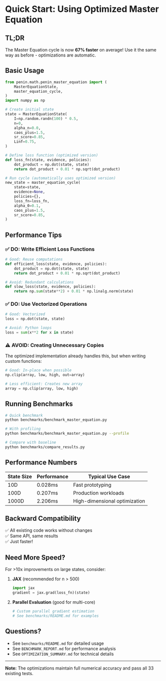 # Quick Start: Using Optimized Master Equation

## TL;DR

The Master Equation cycle is now **67% faster** on average! Use it the same way as before - optimizations are automatic.

## Basic Usage

```python
from penin.math.penin_master_equation import (
    MasterEquationState,
    master_equation_cycle,
)
import numpy as np

# Create initial state
state = MasterEquationState(
    I=np.random.randn(100) * 0.5,
    n=0,
    alpha_n=0.0,
    caos_plus=1.5,
    sr_score=0.85,
    Linf=0.75,
)

# Define loss function (optimized version)
def loss_fn(state, evidence, policies):
    dot_product = np.dot(state, state)
    return dot_product + 0.01 * np.sqrt(dot_product)

# Run cycle (automatically uses optimized version)
new_state = master_equation_cycle(
    state=state,
    evidence=None,
    policies={},
    loss_fn=loss_fn,
    alpha_0=0.1,
    caos_plus=1.5,
    sr_score=0.85,
)
```

## Performance Tips

### ✅ DO: Write Efficient Loss Functions

```python
# Good: Reuse computations
def efficient_loss(state, evidence, policies):
    dot_product = np.dot(state, state)
    return dot_product + 0.01 * np.sqrt(dot_product)

# Avoid: Redundant calculations
def slow_loss(state, evidence, policies):
    return np.sum(state**2) + 0.01 * np.linalg.norm(state)
```

### ✅ DO: Use Vectorized Operations

```python
# Good: Vectorized
loss = np.dot(state, state)

# Avoid: Python loops
loss = sum(x**2 for x in state)
```

### ⚠️ AVOID: Creating Unnecessary Copies

The optimized implementation already handles this, but when writing custom functions:

```python
# Good: In-place when possible
np.clip(array, low, high, out=array)

# Less efficient: Creates new array
array = np.clip(array, low, high)
```

## Running Benchmarks

```bash
# Quick benchmark
python benchmarks/benchmark_master_equation.py

# With profiling
python benchmarks/benchmark_master_equation.py --profile

# Compare with baseline
python benchmarks/compare_results.py
```

## Performance Numbers

| State Size | Performance | Typical Use Case |
|------------|-------------|------------------|
| 10D | 0.028ms | Fast prototyping |
| 100D | 0.207ms | Production workloads |
| 1000D | 2.206ms | High-dimensional optimization |

## Backward Compatibility

✅ All existing code works without changes  
✅ Same API, same results  
✅ Just faster!

## Need More Speed?

For >10x improvements on large states, consider:

1. **JAX** (recommended for n > 500)
   ```python
   import jax
   gradient = jax.grad(loss_fn)(state)
   ```

2. **Parallel Evaluation** (good for multi-core)
   ```python
   # Custom parallel gradient estimation
   # See benchmarks/README.md for examples
   ```

## Questions?

- See `benchmarks/README.md` for detailed usage
- See `BENCHMARK_REPORT.md` for performance analysis
- See `OPTIMIZATION_SUMMARY.md` for technical details

---

**Note:** The optimizations maintain full numerical accuracy and pass all 33 existing tests.
